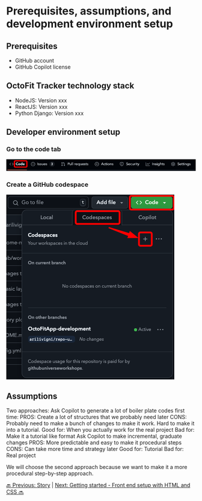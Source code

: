 # Prerequisites, assumptions, and development environment setup

## Prerequisites

- GitHub account
- GitHub Copilot license

## OctoFit Tracker technology stack

- NodeJS: Version xxx
- ReactJS: Version xxx
- Python Django: Version xxx

## Developer environment setup

### Go to the code tab
![code tab](../../images/code-tab.png)

### Create a GitHub codespace
![create a GitHub codespace](../../images/codespace-create.png)

## Assumptions

Two approaches:
Ask Copilot to generate a lot of boiler plate codes first time:
PROS: Create a lot of structures that we probably need later
CONS: Probably need to make a bunch of changes to make it work. Hard to make it into a tutorial.
Good for: When you actually work for the real project
Bad for: Make it a tutorial like format
Ask Copilot to make incremental, graduate changes
PROS: More predictable and easy to make it procedural steps
CONS: Can take more time and strategy later
Good for: Tutorial
Bad for: Real project

We will choose the second approach because we want to make it a more procedural step-by-step approach.

[:back: Previous: Story](../1_Story) | [Next: Getting started - Front end setup with HTML and CSS :soon:](../3_GettingStarted)
